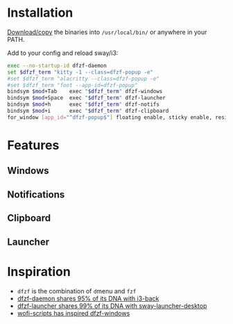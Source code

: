 # Installation

[Download/copy](https://github.com/parisni/dfzf/releases) the binaries into `/usr/local/bin/` or anywhere in your PATH.

Add to your config and reload sway/i3:
```bash
exec --no-startup-id dfzf-daemon
set $dfzf_term "kitty -1 --class=dfzf-popup -e"
#set $dfzf_term "alacritty --class=dfzf-popup -e"
#set $dfzf_term "foot --app-id=dfzf-popup"
bindsym $mod+Tab    exec "$dfzf_term" dfzf-windows
bindsym $mod+Space  exec "$dfzf_term" dfzf-launcher
bindsym $mod+h      exec "$dfzf_term" dfzf-notifs
bindsym $mod+i      exec "$dfzf_term" dfzf-clipboard
for_window [app_id="^dfzf-popup$"] floating enable, sticky enable, resize set 60 ppt 70 ppt, border pixel 6
```

# Features

## Windows

## Notifications

## Clipboard

## Launcher

# Inspiration

- `dfzf` is the combination of `d`menu and `fzf` 
- [dfzf-daemon shares 95% of its DNA with i3-back](https://github.com/Cretezy/i3-back)
- [dfzf-launcher shares 99% of its DNA with sway-launcher-desktop](https://github.com/Biont/sway-launcher-desktop/tree/master)
- [wofi-scripts has inspired dfzf-windows](https://github.com/tobiaspc/wofi-scripts)

